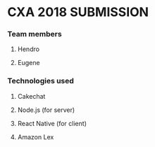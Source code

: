 # CXA 2018 SUBMISSION

### Team members

1. Hendro

2. Eugene

### Technologies used

1. Cakechat

2. Node.js (for server)

3. React Native (for client)

4. Amazon Lex